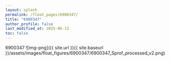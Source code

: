 ```yaml
---
layout: splash
permalink: /float_pages/6900347/
title: "6900347"
author_profile: false
last_modified_at: 2025-06-13
toc: false
---
```

 
6900347
![img-png]({{ site.url }}{{ site.baseurl }}/assets/images/float_figures/6900347/6900347_Sprof_processed_v2.png)